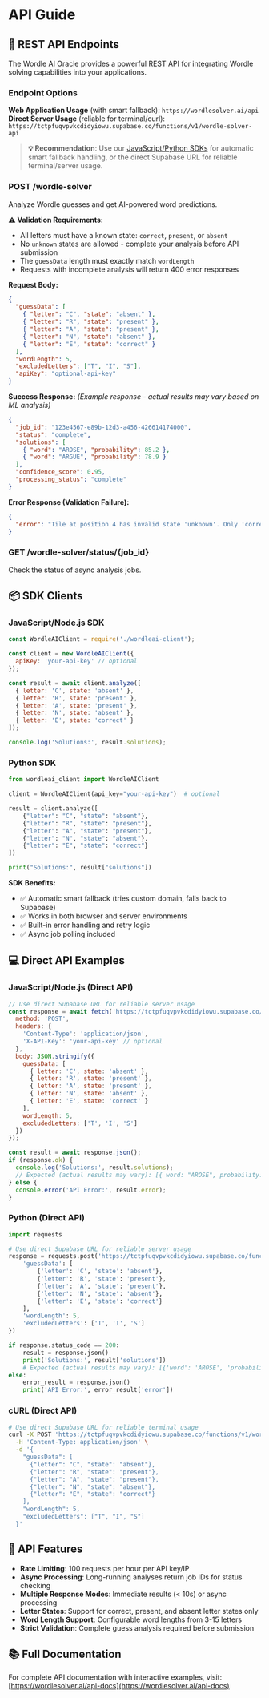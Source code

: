 
# API Guide

## 🔌 REST API Endpoints

The Wordle AI Oracle provides a powerful REST API for integrating Wordle solving capabilities into your applications.

### Endpoint Options

**Web Application Usage** (with smart fallback): `https://wordlesolver.ai/api`
**Direct Server Usage** (reliable for terminal/curl): `https://tctpfuqvpvkcdidyiowu.supabase.co/functions/v1/wordle-solver-api`

> **💡 Recommendation**: Use our [JavaScript/Python SDKs](#sdk-clients) for automatic smart fallback handling, or the direct Supabase URL for reliable terminal/server usage.

### POST /wordle-solver
Analyze Wordle guesses and get AI-powered word predictions.

**⚠️ Validation Requirements:**
- All letters must have a known state: `correct`, `present`, or `absent`
- No `unknown` states are allowed - complete your analysis before API submission
- The `guessData` length must exactly match `wordLength`
- Requests with incomplete analysis will return 400 error responses

**Request Body:**
```json
{
  "guessData": [
    { "letter": "C", "state": "absent" },
    { "letter": "R", "state": "present" },
    { "letter": "A", "state": "present" },
    { "letter": "N", "state": "absent" },
    { "letter": "E", "state": "correct" }
  ],
  "wordLength": 5,
  "excludedLetters": ["T", "I", "S"],
  "apiKey": "optional-api-key"
}
```

**Success Response:** *(Example response - actual results may vary based on ML analysis)*
```json
{
  "job_id": "123e4567-e89b-12d3-a456-426614174000",
  "status": "complete",
  "solutions": [
    { "word": "AROSE", "probability": 85.2 },
    { "word": "ARGUE", "probability": 78.9 }
  ],
  "confidence_score": 0.95,
  "processing_status": "complete"
}
```

**Error Response (Validation Failure):**
```json
{
  "error": "Tile at position 4 has invalid state 'unknown'. Only 'correct', 'present', and 'absent' are allowed. All tiles must have a known state"
}
```

### GET /wordle-solver/status/{job_id}
Check the status of async analysis jobs.

## 📦 SDK Clients

### JavaScript/Node.js SDK

```javascript
const WordleAIClient = require('./wordleai-client');

const client = new WordleAIClient({
  apiKey: 'your-api-key' // optional
});

const result = await client.analyze([
  { letter: 'C', state: 'absent' },
  { letter: 'R', state: 'present' },
  { letter: 'A', state: 'present' },
  { letter: 'N', state: 'absent' },
  { letter: 'E', state: 'correct' }
]);

console.log('Solutions:', result.solutions);
```

### Python SDK

```python
from wordleai_client import WordleAIClient

client = WordleAIClient(api_key="your-api-key")  # optional

result = client.analyze([
    {"letter": "C", "state": "absent"},
    {"letter": "R", "state": "present"},
    {"letter": "A", "state": "present"},
    {"letter": "N", "state": "absent"},
    {"letter": "E", "state": "correct"}
])

print("Solutions:", result["solutions"])
```

**SDK Benefits:**
- ✅ Automatic smart fallback (tries custom domain, falls back to Supabase)
- ✅ Works in both browser and server environments
- ✅ Built-in error handling and retry logic
- ✅ Async job polling included

## 💻 Direct API Examples

### JavaScript/Node.js (Direct API)
```javascript
// Use direct Supabase URL for reliable server usage
const response = await fetch('https://tctpfuqvpvkcdidyiowu.supabase.co/functions/v1/wordle-solver-api', {
  method: 'POST',
  headers: {
    'Content-Type': 'application/json',
    'X-API-Key': 'your-api-key' // optional
  },
  body: JSON.stringify({
    guessData: [
      { letter: 'C', state: 'absent' },
      { letter: 'R', state: 'present' },
      { letter: 'A', state: 'present' },
      { letter: 'N', state: 'absent' },
      { letter: 'E', state: 'correct' }
    ],
    wordLength: 5,
    excludedLetters: ['T', 'I', 'S']
  })
});

const result = await response.json();
if (response.ok) {
  console.log('Solutions:', result.solutions);
  // Expected (actual results may vary): [{ word: "AROSE", probability: 85.2 }, { word: "ARGUE", probability: 78.9 }]
} else {
  console.error('API Error:', result.error);
}
```

### Python (Direct API)
```python
import requests

# Use direct Supabase URL for reliable server usage
response = requests.post('https://tctpfuqvpvkcdidyiowu.supabase.co/functions/v1/wordle-solver-api', json={
    'guessData': [
        {'letter': 'C', 'state': 'absent'},
        {'letter': 'R', 'state': 'present'},
        {'letter': 'A', 'state': 'present'},
        {'letter': 'N', 'state': 'absent'},
        {'letter': 'E', 'state': 'correct'}
    ],
    'wordLength': 5,
    'excludedLetters': ['T', 'I', 'S']
})

if response.status_code == 200:
    result = response.json()
    print('Solutions:', result['solutions'])
    # Expected (actual results may vary): [{'word': 'AROSE', 'probability': 85.2}, {'word': 'ARGUE', 'probability': 78.9}]
else:
    error_result = response.json()
    print('API Error:', error_result['error'])
```

### cURL (Direct API)
```bash
# Use direct Supabase URL for reliable terminal usage
curl -X POST 'https://tctpfuqvpvkcdidyiowu.supabase.co/functions/v1/wordle-solver-api' \
  -H 'Content-Type: application/json' \
  -d '{
    "guessData": [
      {"letter": "C", "state": "absent"},
      {"letter": "R", "state": "present"},
      {"letter": "A", "state": "present"},
      {"letter": "N", "state": "absent"},
      {"letter": "E", "state": "correct"}
    ],
    "wordLength": 5,
    "excludedLetters": ["T", "I", "S"]
  }'
```

## 🔧 API Features
- **Rate Limiting**: 100 requests per hour per API key/IP
- **Async Processing**: Long-running analyses return job IDs for status checking
- **Multiple Response Modes**: Immediate results (< 10s) or async processing
- **Letter States**: Support for correct, present, and absent letter states only
- **Word Length Support**: Configurable word lengths from 3-15 letters
- **Strict Validation**: Complete guess analysis required before submission

## 📚 Full Documentation
For complete API documentation with interactive examples, visit: [https://wordlesolver.ai/api-docs](https://wordlesolver.ai/api-docs)
